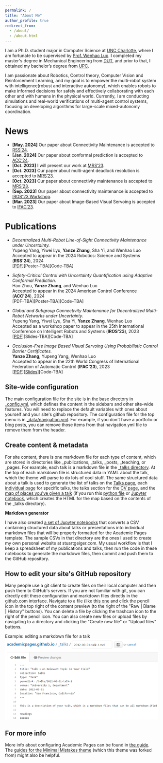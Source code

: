 ```yaml
---
permalink: /
title: "About Me"
author_profile: true
redirect_from: 
  - /about/
  - /about.html
---
```


I am a Ph.D. student major in Computer Science at [UNC Charlotte](https://www.charlotte.edu/), where I am fortunate to be supervised
by [Prof. Wenhao Luo](https://webpages.charlotte.edu/wluo4/). I completed my master's degree in Mechanical Engineering
from [DUT](https://en.dlut.edu.cn/), and prior to that, I obtained my bachelor’s
degree from [UPC](https://english.upc.edu.cn/). 

I am passionate about Robotics, Control theory, Computer Vision and Reinforcement Learning, and my goal is to empower the multi-robot system with intelligence(robust and interactive autonomy), which enables robots to make informed decisions for safely and effectively collaborating with each other and with humans in the physical world. Currently, I am conducting simulations and real-world verifications of multi-agent control systems, focusing on developing algorithms for large-scale mixed-autonomy coordination.

News
======
- **[May. 2024]** Our paper about Connectivity Maintenance is accepted to [RSS’24](https://roboticsconference.org/).
- **[Jan. 2024]** Our paper about conformal prediction is accepted to [ACC’24](https://acc2024.a2c2.org/).
- **[Oct. 2023]** I will present our work at [MRS’23](https://sites.bu.edu/mrs2023/).
- **[Oct. 2023]** Our paper about multi-agent deadlock resolution is accepted to [MRS’23](https://sites.bu.edu/mrs2023/).
- **[Oct. 2023]** Our paper about connectivity maintenance is accepted to [MRS’23](https://sites.bu.edu/mrs2023/).
- **[Sep. 2023]** Our paper about connectivity maintenance is accepted to [IROS’23 Workshop](https://ieee-iros.org/).
- **[Mar. 2023]** Our paper about Image-Based Visual Servoing is accepted to [IFAC’23](https://www.ifac2023.org/).

Publications
======
- *Decentralized Multi-Robot Line-of-Sight Connectivity Maintenance under Uncertainty.*
  <br>
  Yupeng Yang, Yiwei Lyu, **Yanze Zhang**, Sha Yi, and Wenhao Luo
  <br>
  Accepted to appear in the 2024 Robotics: Science and Systems (**RSS'24**), 2024 
  <br>
  [[PDF](https://arxiv.org/pdf/2406.12802)][Poster-TBA][Code-TBA]

- *Safety-Critical Control with Uncertainty Quantification using Adaptive Conformal Prediction.*
  <br>
  Hao Zhou, **Yanze Zhang**, and Wenhao Luo
  <br>
  Accepted to appear in the 2024 American Control Conference (**ACC'24**), 2024 
  <br>
  [PDF-TBA][Poster-TBA][Code-TBA]

<!--
- *Ecologically-Inspired Decentralized Multi-Agent System with Deadlock Avoidance.*
  <br>
  **Yanze Zhang**, Yiwei Lyu, Siwon Jo, Yupeng Yang, Wenhao Luo
  <br>
  Accepted as a extended abstract to appear in the 4th IEEE International Symposium on Multi-Robot & Multi-Agent Systems (**MRS'23**), 2023 
  <br>
  [PDF-TBA][Poster-TBA][Code-TBA]

- *Decentralized Motion Coordination for Minimally Disruptive Multi-Robot Line-of-Sight Connectivity Maintenance under Uncertainty.*
  <br>
  Yupeng Yang, Yiwei Lyu, Sha Yi, **Yanze Zhang**, Wenhao Luo
  <br>
  Accepted as a extended abstract to appear in the 4th IEEE International Symposium on Multi-Robot & Multi-Agent Systems (**MRS'23**), 2023 
  <br>
  [PDF-TBA][Poster-TBA][Code-TBA] -->

- *Global and Subgroup Connectivity Maintenance for Decentralized Multi-Robot Networks under Uncertainty.*
  <br>
  Yupeng Yang, Yiwei Lyu, Sha Yi, **Yanze Zhang**, Wenhao Luo
  <br>
  Accepted as a workshop paper to appear in the 35th International Conference on Intelligent Robots and Systems (**IROS'23**), 2023 
  <br>
  [[PDF](https://djhanove.github.io/IROS23_MRS/assets/papers/iros2023workshop_subgroupConnectivity.pdf)][Slides-TBA][Code-TBA]

- *Occlusion-Free Image Based Visual Servoing Using Probabilistic Control Barrier Certificates.*
  <br>
  **Yanze Zhang**, Yupeng Yang, Wenhao Luo
  <br>
  Accepted to appear in the 22th World Congress of International Federation of Automatic Control (**IFAC'23**), 2023
  <br>
  [[PDF](https://arxiv.org/pdf/2309.03476.pdf)][[Slides](https://drive.google.com/file/d/15gWHsd9hAaYWi5rJtmvI__ndZo16p263/view?usp=sharing)][Code-TBA]



<!--
Site-wide configuration
------
1. Register a GitHub account if you don't have one and confirm your e-mail (required!)
1. Fork [this repository](https://github.com/academicpages/academicpages.github.io) by clicking the "fork" button in the top right. 
1. Go to the repository's settings (rightmost item in the tabs that start with "Code", should be below "Unwatch"). Rename the repository "[your GitHub username].github.io", which will also be your website's URL.
1. Set site-wide configuration and create content & metadata (see below -- also see [this set of diffs](http://archive.is/3TPas) showing what files were changed to set up [an example site](https://getorg-testacct.github.io) for a user with the username "getorg-testacct")
1. Upload any files (like PDFs, .zip files, etc.) to the files/ directory. They will appear at https://[your GitHub username].github.io/files/example.pdf.  
1. Check status by going to the repository settings, in the "GitHub pages" section
-->

Site-wide configuration
------
The main configuration file for the site is in the base directory in [_config.yml](https://github.com/academicpages/academicpages.github.io/blob/master/_config.yml), which defines the content in the sidebars and other site-wide features. You will need to replace the default variables with ones about yourself and your site's github repository. The configuration file for the top menu is in [_data/navigation.yml](https://github.com/academicpages/academicpages.github.io/blob/master/_data/navigation.yml). For example, if you don't have a portfolio or blog posts, you can remove those items from that navigation.yml file to remove them from the header. 

Create content & metadata
------
For site content, there is one markdown file for each type of content, which are stored in directories like _publications, _talks, _posts, _teaching, or _pages. For example, each talk is a markdown file in the [_talks directory](https://github.com/academicpages/academicpages.github.io/tree/master/_talks). At the top of each markdown file is structured data in YAML about the talk, which the theme will parse to do lots of cool stuff. The same structured data about a talk is used to generate the list of talks on the [Talks page](https://academicpages.github.io/talks), each [individual page](https://academicpages.github.io/talks/2012-03-01-talk-1) for specific talks, the talks section for the [CV page](https://academicpages.github.io/cv), and the [map of places you've given a talk](https://academicpages.github.io/talkmap.html) (if you run this [python file](https://github.com/academicpages/academicpages.github.io/blob/master/talkmap.py) or [Jupyter notebook](https://github.com/academicpages/academicpages.github.io/blob/master/talkmap.ipynb), which creates the HTML for the map based on the contents of the _talks directory).

**Markdown generator**

I have also created [a set of Jupyter notebooks](https://github.com/academicpages/academicpages.github.io/tree/master/markdown_generator
) that converts a CSV containing structured data about talks or presentations into individual markdown files that will be properly formatted for the Academic Pages template. The sample CSVs in that directory are the ones I used to create my own personal website at stuartgeiger.com. My usual workflow is that I keep a spreadsheet of my publications and talks, then run the code in these notebooks to generate the markdown files, then commit and push them to the GitHub repository.

How to edit your site's GitHub repository
------
Many people use a git client to create files on their local computer and then push them to GitHub's servers. If you are not familiar with git, you can directly edit these configuration and markdown files directly in the github.com interface. Navigate to a file (like [this one](https://github.com/academicpages/academicpages.github.io/blob/master/_talks/2012-03-01-talk-1.md) and click the pencil icon in the top right of the content preview (to the right of the "Raw | Blame | History" buttons). You can delete a file by clicking the trashcan icon to the right of the pencil icon. You can also create new files or upload files by navigating to a directory and clicking the "Create new file" or "Upload files" buttons. 

Example: editing a markdown file for a talk
![Editing a markdown file for a talk](/images/editing-talk.png)

For more info
------
More info about configuring Academic Pages can be found in [the guide](https://academicpages.github.io/markdown/). The [guides for the Minimal Mistakes theme](https://mmistakes.github.io/minimal-mistakes/docs/configuration/) (which this theme was forked from) might also be helpful.
